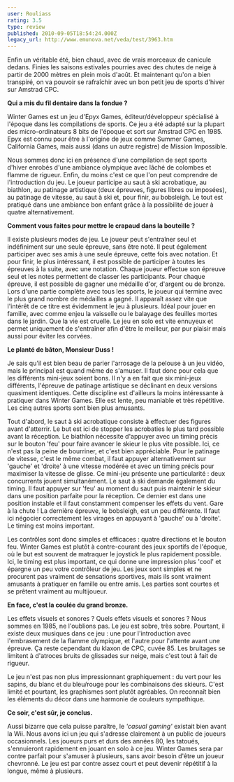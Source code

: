 ```yaml
---
user: Rouliass
rating: 3.5
type: review
published: 2010-09-05T18:54:24.000Z
legacy_url: http://www.emunova.net/veda/test/3963.htm
---
```

Enfin un véritable été, bien chaud, avec de vrais morceaux de canicule dedans. Finies les saisons estivales pourries avec des chutes de neige à partir de 2000 mètres en plein mois d'août. Et maintenant qu'on a bien transpiré, on va pouvoir se rafraîchir avec un bon petit jeu de sports d'hiver sur Amstrad CPC.  

  

**Qui a mis du fil dentaire dans la fondue ?**  

  

Winter Games est un jeu d'Epyx Games, éditeur/développeur spécialisé à l'époque dans les compilations de sports. Ce jeu a été adapté sur la plupart des micro-ordinateurs 8 bits de l'époque et sort sur Amstrad CPC en 1985\. Epyx est connu pour être à l'origine de jeux comme Summer Games, California Games, mais aussi (dans un autre registre) de Mission Impossible.  

Nous sommes donc ici en présence d'une compilation de sept sports d'hiver enrobés d'une ambiance olympique avec lâché de colombes et flamme de rigueur. Enfin, du moins c'est ce que l'on peut comprendre de l'introduction du jeu. Le joueur participe au saut à ski acrobatique, au biathlon, au patinage artistique (deux épreuves, figures libres ou imposées), au patinage de vitesse, au saut à ski et, pour finir, au bobsleigh. Le tout est pratiqué dans une ambiance bon enfant grâce à la possibilité de jouer à quatre alternativement.  

  

**Comment vous faites pour mettre le crapaud dans la bouteille ?**  

  

Il existe plusieurs modes de jeu. Le joueur peut s'entraîner seul et indéfiniment sur une seule épreuve, sans être noté. Il peut également participer avec ses amis à une seule épreuve, cette fois avec notation. Et pour finir, le plus intéressant, il est possible de participer à toutes les épreuves à la suite, avec une notation. Chaque joueur effectue son épreuve seul et les notes permettent de classer les participants. Pour chaque épreuve, il est possible de gagner une médaille d'or, d'argent ou de bronze. Lors d'une partie complète avec tous les sports, le joueur qui termine avec le plus grand nombre de médailles a gagné. Il apparaît assez vite que l'intérêt de ce titre est évidemment le jeu à plusieurs. Idéal pour jouer en famille, avec comme enjeu la vaisselle ou le balayage des feuilles mortes dans le jardin. Que la vie est cruelle. Le jeu en solo est vite ennuyeux et permet uniquement de s'entraîner afin d'être le meilleur, par pur plaisir mais aussi pour éviter les corvées.  

  

**Le planté de bâton, Monsieur Duss !**  

  

Je sais qu'il est bien beau de parier l'arrosage de la pelouse à un jeu vidéo, mais le principal est quand même de s'amuser. Il faut donc pour cela que les différents mini-jeux soient bons. Il n'y a en fait que six mini-jeux différents, l'épreuve de patinage artistique se déclinant en deux versions quasiment identiques. Cette discipline est d'ailleurs la moins intéressante à pratiquer dans Winter Games. Elle est lente, peu maniable et très répétitive. Les cinq autres sports sont bien plus amusants.  

Tout d'abord, le saut à ski acrobatique consiste à effectuer des figures avant d'atterrir. Le but est ici de stopper les acrobaties le plus tard possible avant la réception. Le biathlon nécessite d'appuyer avec un timing précis sur le bouton 'feu' pour faire avancer le skieur le plus vite possible. Ici, ce n'est pas la peine de bourriner, et c'est bien appréciable. Pour le patinage de vitesse, c'est le même combat, il faut appuyer alternativement sur 'gauche' et 'droite' à une vitesse modérée et avec un timing précis pour maximiser la vitesse de glisse. Ce mini-jeu présente une particularité : deux concurrents jouent simultanément. Le saut à ski demande également du timing. Il faut appuyer sur 'feu' au moment du saut puis maintenir le skieur dans une position parfaite pour la réception. Ce dernier est dans une position instable et il faut constamment compenser les effets du vent. Gare à la chute ! La dernière épreuve, le bobsleigh, est un peu différente. Il faut ici négocier correctement les virages en appuyant à 'gauche' ou à 'droite'. Le timing est moins important.  

Les contrôles sont donc simples et efficaces : quatre directions et le bouton feu. Winter Games est plutôt à contre-courant des jeux sportifs de l'époque, où le but est souvent de matraquer le joystick le plus rapidement possible. Ici, le timing est plus important, ce qui donne une impression plus 'cool' et épargne un peu votre contrôleur de jeu. Les jeux sont simples et ne procurent pas vraiment de sensations sportives, mais ils sont vraiment amusants à pratiquer en famille ou entre amis. Les parties sont courtes et se prêtent vraiment au multijoueur.  

  

**En face, c'est la coulée du grand bronze.**  

  

Les effets visuels et sonores ? Quels effets visuels et sonores ? Nous sommes en 1985, ne l'oublions pas. Le jeu est sobre, très sobre. Pourtant, il existe deux musiques dans ce jeu : une pour l'introduction avec l'embrasement de la flamme olympique, et l'autre pour l'attente avant une épreuve. Ça reste cependant du klaxon de CPC, cuvée 85\. Les bruitages se limitent à d'atroces bruits de glissades sur neige, mais c'est tout à fait de rigueur.  

Le jeu n'est pas non plus impressionnant graphiquement : du vert pour les sapins, du blanc et du bleu/rouge pour les combinaisons des skieurs. C'est limité et pourtant, les graphismes sont plutôt agréables. On reconnaît bien les éléments du décor dans une harmonie de couleurs sympathique.  

  

**Ce soir, c'est sûr, je conclus.**  

  

Aussi bizarre que cela puisse paraître, le _'casual gaming'_ existait bien avant la Wii. Nous avons ici un jeu qui s'adresse clairement à un public de joueurs occasionnels. Les joueurs purs et durs des années 80, les tatoués, s'ennuieront rapidement en jouant en solo à ce jeu. Winter Games sera par contre parfait pour s'amuser à plusieurs, sans avoir besoin d'être un joueur chevronné. Le jeu est par contre assez court et peut devenir répétitif à la longue, même à plusieurs.